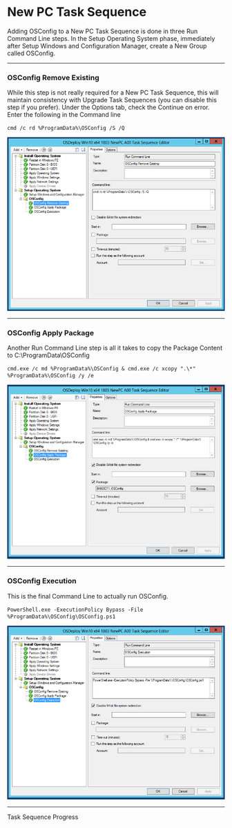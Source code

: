 # New PC Task Sequence

Adding OSConfig to a New PC Task Sequence is done in three Run Command Line steps.  In the Setup Operating System phase, immediately after Setup Windows and Configuration Manager, create a New Group called OSConfig.

---

### OSConfig Remove Existing

While this step is not really required for a New PC Task Sequence, this will maintain consistency with Upgrade Task Sequences \(you can disable this step if you prefer\).  Under the Options tab, check the Continue on error.  Enter the following in the Command line

```
cmd /c rd %ProgramData%\OSConfig /S /Q
```

![](/assets/2018-05-31_12-22-06.png)

---

### OSConfig Apply Package

Another Run Command Line step is all it takes to copy the Package Content to C:\ProgramData\OSConfig

```
cmd.exe /c md %ProgramData%\OSConfig & cmd.exe /c xcopy ".\*" %ProgramData%\OSConfig /y /e
```

![](/assets/2018-05-31_12-24-53.png)

---

### OSConfig Execution

This is the final Command Line to actually run OSConfig.

```
PowerShell.exe -ExecutionPolicy Bypass -File %ProgramData%\OSConfig\OSConfig.ps1
```

![](/assets/2018-05-31_12-26-41.png)

---

Task Sequence Progress

